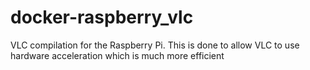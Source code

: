 # docker-raspberry_vlc
VLC compilation for the Raspberry Pi. This is done to allow VLC to use hardware acceleration which is much more efficient
